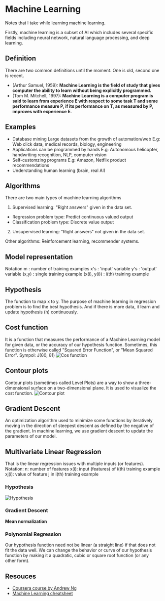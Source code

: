 # Machine Learning
Notes that I take while learning machine learning.

Firstly, machine learning is a subset of AI which includes several specific fields including neural network, natural language processing, and deep learning.

## Definition
There are two common definitions until the moment. One is old, second one is recent.
* (Arthur Samuel, 1959): **Machine Learning is the field of study that gives computer the ability to learn without being explicitly programmed.**
* (Tom M. Mitchell, 1997): **Machine Learning is a computer program is said to learn from experience E with respect to some task T and some performance measure P, if its performance on T, as measured by P, improves with experience E.**

## Examples
* Database mining
  Large datasets from the growth of automation/web
  E.g: Web click data, medical records, biology, engineering
* Applications can be programmed by hands
  E.g: Autonomous helicopter, handwriting recognition, NLP, computer vision
* Self-customzing programs
  E.g: Amazon, Netflix product recommendations
* Understanding human learning (brain, real AI)

## Algorithms
There are two main types of machine learning algorithms
1. Supervised learning: "Right answers" given in the data set.
  * Regression problem type: Predict continuous valued output
  * Classification problem type: Discrete value output
2. Unsupervised learning: "Right answers" not given in the data set.

Other algorithms: Reinforcement learning, recommender systems.

## Model representation
Notation
m : number of training examples
x's : 'input' variable
y's : 'output' variable
(x,y) : single training example
(x(i), y(i)) : i(th) training example

## Hypothesis
The function to map x to y.
The purpose of machine learning in regression problem is to find the best hypothesis.
And if there is more data, it learn and update hypothesis (h) continuously.

## Cost function
It is a function that measures the performance of a Machine Learning model for given data, or the accuracy of our hypothesis function.
Sometimes, this function is otherwise called "Squared Error Function", or "Mean Squared Error".
Sympol: J(θ0, θ1)
![Cos function](https://i.pinimg.com/originals/43/7d/47/437d47ca32f469ded991b6d0194bb8e2.jpg)

## Contour plots
Contour plots (sometimes called Level Plots) are a way to show a three-dimensional surface on a two-dimensional plane. It is used to visualize the cost function.
![Contour plot](http://www.adeveloperdiary.com/wp-content/uploads/2018/11/How-to-visualize-Gradient-Descent-using-Contour-plot-in-Python-adeveloperdiary.com-1.jpg)

## Gradient Descent
An optimization algorithm used to minimize some functions by iteratively moving in the direction of steepest descent as defined by the negative of the gradient. In machine learning, we use gradient descent to update the parameters of our model.

## Multivariate Linear Regression
That is the linear regression issues with multiple inputs (or features).
Notation:
n: number of features
x(i): input (features) of i(th) training example
xj(i): value of feature j in i(th) training example
### Hypothesis
![Hypothesis](https://humanunsupervised.github.io/humanunsupervised.com/topics/images/lesson2/02.png)
### Gradient Descent
**Mean normalization**

### Polynomial Regression
Our hypothesis function need not be linear (a straight line) if that does not fit the data well.
We can change the behavior or curve of our hypothesis function by making it a quadratic, cubic or square root function (or any other form).

## Resouces
* [Coursera course by Andrew Ng](https://www.coursera.org/learn/machine-learning/)
* [Machine Learning cheatsheet](https://ml-cheatsheet.readthedocs.io/en/latest/)
